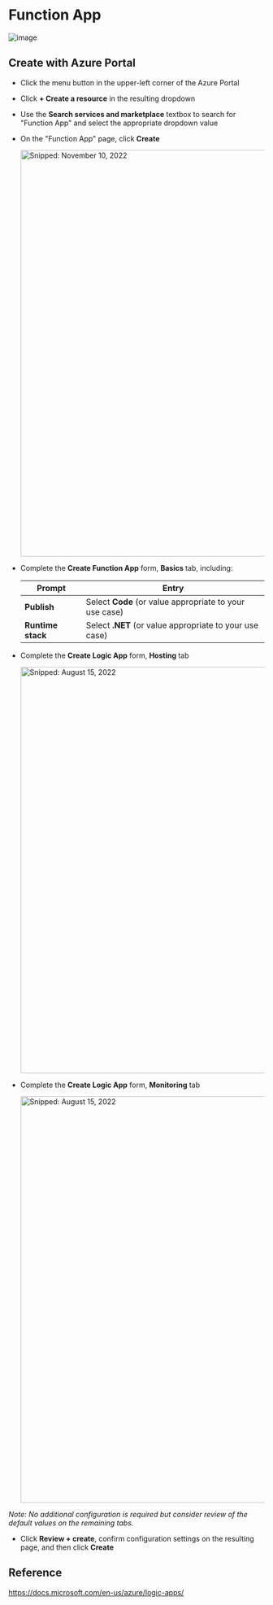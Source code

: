 # Function App

![image](https://user-images.githubusercontent.com/44923999/201121882-68472ee8-4a9f-46e2-bbbf-21f37685e7a7.png)

## Create with Azure Portal

* Click the menu button in the upper-left corner of the Azure Portal
* Click **+ Create a resource** in the resulting dropdown
* Use the **Search services and marketplace** textbox to search for "Function App" and select the appropriate dropdown value
* On the "Function App" page, click **Create**

  <img src="https://user-images.githubusercontent.com/44923999/201128646-95bfc1dd-8315-4194-b22a-62d9ae877bee.png" width="800" title="Snipped: November 10, 2022" />

* Complete the **Create Function App** form, **Basics** tab, including:

  Prompt| Entry
  ------ | ------
  **Publish** | Select **Code** (or value appropriate to your use case)
  **Runtime stack** | Select **.NET** (or value appropriate to your use case)
 
* Complete the **Create Logic App** form, **Hosting** tab

  <img src="https://user-images.githubusercontent.com/44923999/184643004-fd890fa8-d4d5-4096-946f-7f1ad9a4a79d.png" width="800" title="Snipped: August 15, 2022" />

* Complete the **Create Logic App** form, **Monitoring** tab

  <img src="https://user-images.githubusercontent.com/44923999/184643119-1abc8e7e-0c85-4465-9add-76decd662b8a.png" width="800" title="Snipped: August 15, 2022" />

_Note: No additional configuration is required but consider review of the default values on the remaining tabs._

* Click **Review + create**, confirm configuration settings on the resulting page, and then click **Create**

## Reference
https://docs.microsoft.com/en-us/azure/logic-apps/
